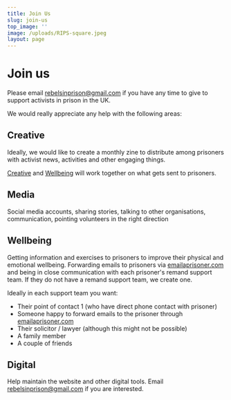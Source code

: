 ```yaml
---
title: Join Us
slug: join-us
top_image: ''
image: /uploads/RIPS-square.jpeg
layout: page
---
```


# Join us

Please email [rebelsinprison@gmail.com](mailto:rebelsinprison@gmail.com "rebelsinprison@gmail.com") if you have any time to give to support activists in
prison in the UK.

We would really appreciate any help with the following areas:

## Creative

Ideally, we would like to create a monthly zine to distribute
among prisoners with activist news, activities and other engaging things.

[Creative](#creative) and [Wellbeing](#wellbeing) will work together
on what gets sent to prisoners.

## Media

Social media accounts, sharing stories, talking to other organisations, communication, pointing volunteers in the right direction

## Wellbeing

Getting information and exercises to prisoners to improve their physical and emotional wellbeing. Forwarding emails to prisoners via [emailaprisoner.com](https://emailaprisoner.com) and being in close communication with each prisoner's remand support team. If they do not have a remand support team, we create one.

Ideally in each support team you want:

* Their point of contact 1 (who have direct phone contact with prisoner)
* Someone happy to forward emails to the prisoner through [emailaprisoner.com](https://emailaprisoner.com)
* Their solicitor / lawyer (although this might not be possible)
* A family member
* A couple of friends

## Digital

Help maintain the website and other digital tools. Email [rebelsinprison@gmail.com](mailto:rebelsinprison@gmail.com "rebelsinprison@gmail.com") if you are interested.
